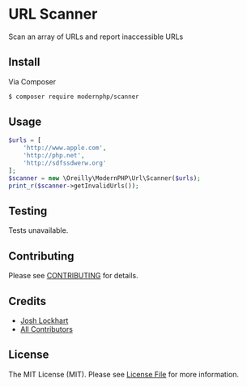 # URL Scanner

Scan an array of URLs and report inaccessible URLs

## Install

Via Composer

``` bash
$ composer require modernphp/scanner
```

## Usage

``` php
$urls = [
    'http://www.apple.com',
    'http://php.net',
    'http://sdfssdwerw.org'
];
$scanner = new \Oreilly\ModernPHP\Url\Scanner($urls);
print_r($scanner->getInvalidUrls());
```

## Testing

Tests unavailable.

## Contributing

Please see [CONTRIBUTING](CONTRIBUTING.md) for details.

## Credits

- [Josh Lockhart](https://github.com/codeguy)
- [All Contributors](https://github.com/modern-php/scanner/contributors)

## License

The MIT License (MIT). Please see [License File](LICENSE) for more information.
